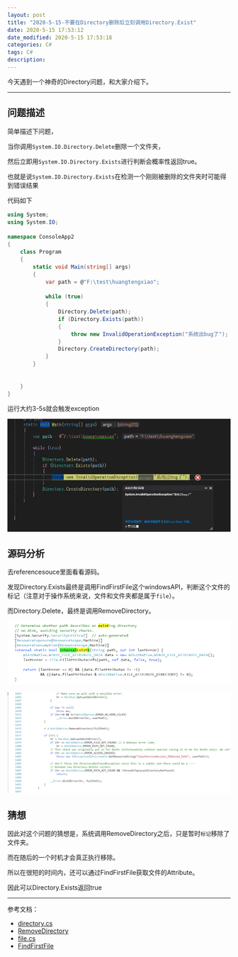```yaml
---
layout: post
title: "2020-5-15-不要在Directory删除后立刻调用Directory.Exist"
date: 2020-5-15 17:53:12
date_modified: 2020-5-15 17:53:18
categories: C#
tags: C#
description:
---
```


今天遇到一个神奇的Directory问题，和大家介绍下。

-----

## 问题描述

简单描述下问题，

当你调用`System.IO.Directory.Delete`删除一个文件夹，

然后立即用`System.IO.Directory.Exists`进行判断会概率性返回true。

也就是说`System.IO.Directory.Exists`在检测一个刚刚被删除的文件夹时可能得到错误结果

代码如下

```csharp
using System;
using System.IO;

namespace ConsoleApp2
{
    class Program
    {
        static void Main(string[] args)
        {
            var path = @"F:\test\huangtengxiao";

            while (true)
            {
                Directory.Delete(path);
                if (Directory.Exists(path))
                {
                    throw new InvalidOperationException("系统出bug了");
                }
                Directory.CreateDirectory(path);
            }
        }

      
    }
}
```

运行大约3-5s就会触发exception

![image-20200515180131302](../media/image-20200515180131302.png)

## 源码分析

去referencesouce里面看看源码。

发现Directory.Exists最终是调用FindFirstFile这个windowsAPI，判断这个文件的标记（注意对于操作系统来说，文件和文件夹都是属于`file`）。

而Directory.Delete，最终是调用RemoveDirectory。

![image-20200515183356058](../media/image-20200515183356058.png)

![image-20200515185111805](../media/image-20200515185111805.png)

## 猜想

因此对这个问题的猜想是，系统调用RemoveDirectory之后，只是暂时`标记`移除了文件夹。

而在随后的一个时机才会真正执行移除。

所以在很短的时间内，还可以通过FindFirstFile获取文件的Attribute。

因此可以Directory.Exists返回true

---

参考文档：

-  [directory.cs](https://referencesource.microsoft.com/#mscorlib/system/io/directory.cs,da9e994871b99972)
-  [RemoveDirectory](https://referencesource.microsoft.com/#mscorlib/microsoft/win32/win32native.cs,d7268ec44fb9c3ac,references)
-  [file.cs](https://referencesource.microsoft.com/#mscorlib/system/io/file.cs,56cd161c65ab07fe)
-  [FindFirstFile](https://referencesource.microsoft.com/#mscorlib/microsoft/win32/win32native.cs,faee0f9f700fa6f3,references)
